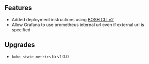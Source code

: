 ## Features

* Added deployment instructions using [BOSH CLI v2](https://bosh.io/docs/cli-v2.html)
* Allow Grafana to use prometheus internal url even if external url is specified

## Upgrades

* `kube_state_metrics` to v1.0.0
